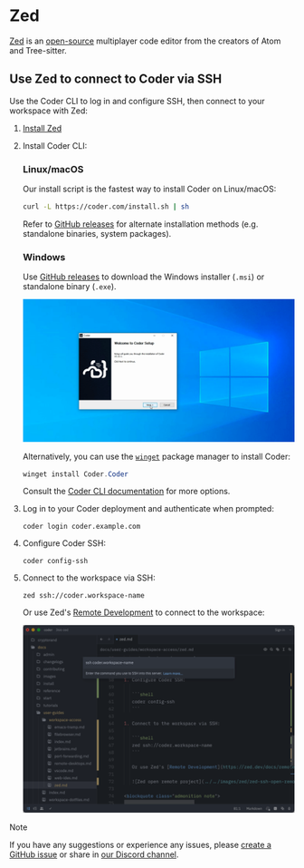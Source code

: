 # Zed

[Zed](https://zed.dev/) is an [open-source](https://github.com/zed-industries/zed)
multiplayer code editor from the creators of Atom and Tree-sitter.

## Use Zed to connect to Coder via SSH

Use the Coder CLI to log in and configure SSH, then connect to your workspace with Zed:

1. [Install Zed](https://zed.dev/docs/)
1. Install Coder CLI:

   <!-- copied from docs/install/cli.md - make changes there -->

   <div class="tabs">

   ### Linux/macOS

   Our install script is the fastest way to install Coder on Linux/macOS:

   ```sh
   curl -L https://coder.com/install.sh | sh
   ```

   Refer to [GitHub releases](https://github.com/coder/coder/releases) for
   alternate installation methods (e.g. standalone binaries, system packages).

   ### Windows

   Use [GitHub releases](https://github.com/coder/coder/releases) to download the
   Windows installer (`.msi`) or standalone binary (`.exe`).

   ![Windows setup wizard](../../images/install/windows-installer.png)

   Alternatively, you can use the
   [`winget`](https://learn.microsoft.com/en-us/windows/package-manager/winget/#use-winget)
   package manager to install Coder:

   ```powershell
   winget install Coder.Coder
   ```

   </div>

   Consult the [Coder CLI documentation](../../install/cli.md) for more options.

1. Log in to your Coder deployment and authenticate when prompted:

   ```shell
   coder login coder.example.com
   ```

1. Configure Coder SSH:

   ```shell
   coder config-ssh
   ```

1. Connect to the workspace via SSH:

   ```shell
   zed ssh://coder.workspace-name
   ```

   Or use Zed's [Remote Development](https://zed.dev/docs/remote-development#setup) to connect to the workspace:

   ![Zed open remote project](../../images/zed/zed-ssh-open-remote.png)

> [!NOTE]
> If you have any suggestions or experience any issues, please
> [create a GitHub issue](https://github.com/coder/coder/issues) or share in
> [our Discord channel](https://discord.gg/coder).
